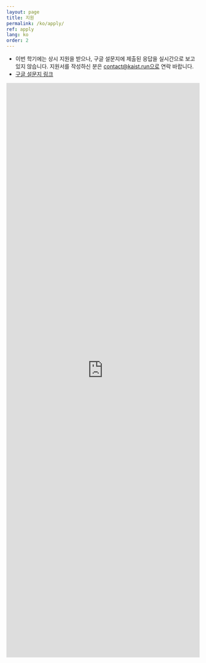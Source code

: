 ```yaml
---
layout: page
title: 지원
permalink: /ko/apply/
ref: apply
lang: ko
order: 2
---
```


- 이번 학기에는 상시 지원을 받으나, 구글 설문지에 제출된 응답을 실시간으로 보고 있지 않습니다. 지원서를 작성하신 분은 contact@kaist.run으로 연락 바랍니다.
- [구글 설문지 링크](https://docs.google.com/forms/d/e/1FAIpQLSeDDLQfXrRzamGl5xYk-J2Y3FYmmpOxD_U37dzKSatA8da-mA/viewform?usp=sf_link)
<iframe src="https://docs.google.com/forms/d/e/1FAIpQLSeDDLQfXrRzamGl5xYk-J2Y3FYmmpOxD_U37dzKSatA8da-mA/viewform?usp=sf_link" frameborder="0" width="100%" height="1500px"></iframe>
